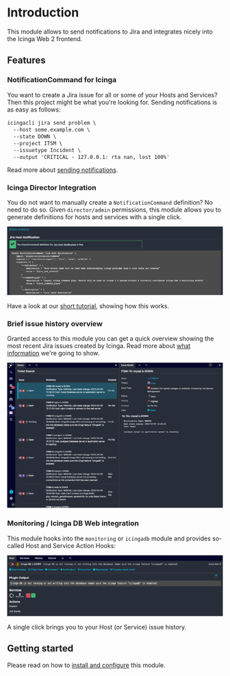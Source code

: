 Introduction
============

This module allows to send notifications to Jira and integrates nicely into the
Icinga Web 2 frontend.

Features
--------

### NotificationCommand for Icinga

You want to create a Jira issue for all or some of your Hosts and Services?
Then this project might be what you're looking for. Sending notifications is
as easy as follows:

    icingacli jira send problem \
      --host some.example.com \
      --state DOWN \
      --project ITSM \
      --issuetype Incident \
      --output 'CRITICAL - 127.0.0.1: rta nan, lost 100%'

Read more about [sending notifications](10-Notifications.md).

### Icinga Director Integration

You do not want to manually create a `NotificationCommand` definition? No need
to do so. Given `director/admin` permissions, this module allows you to generate
definitions for hosts and services with a single click.

![Icinga Director Integration](screenshot/director_preview.png)

Have a look at our [short tutorial](12-Director-Integration.md), showing how
this works.

### Brief issue history overview

Granted access to this module you can get a quick overview showing the most recent
Jira issues created by Icinga. Read more about [what information](20-Issue-History.md)
we're going to show.

![Issue list and details](screenshot/issue_list_and_details.png)

### Monitoring / Icinga DB Web integration

This module hooks into the `monitoring` or `icingadb` module and provides so-called Host and
Service Action Hooks:

![Monitoring Action Hook](screenshot/host_action_hook.png)

A single click brings you to your Host (or Service) issue history.

Getting started
---------------

Please read on how to [install and configure](03-Configuration.md) this module.
